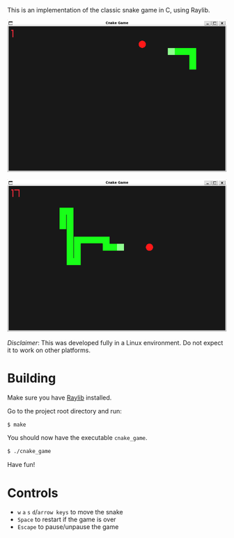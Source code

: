 
This is an implementation of the classic snake game in C, using Raylib.

![](assets/cnake_game_preview_1.PNG)

![](assets/cnake_game_preview_2.PNG)

*Disclaimer*: This was developed fully in a Linux environment. Do not expect it to work on other platforms.

# Building
Make sure you have [Raylib](https://github.com/raysan5/raylib) installed.

Go to the project root directory and run:
```sh
$ make
```

You should now have the executable `cnake_game`.
```sh
$ ./cnake_game
```

Have fun!

# Controls
- `w` `a` `s` `d`/`arrow keys` to move the snake
- `Space` to restart if the game is over
- `Escape` to pause/unpause the game

